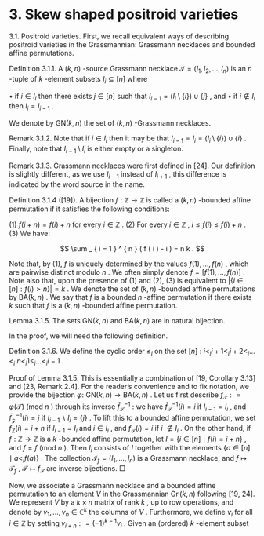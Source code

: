 # 3. Skew shaped positroid varieties  

3.1. Positroid varieties. First, we recall equivalent ways of describing positroid varieties in the Grassmannian: Grassmann necklaces and bounded affine permutations.  

Definition 3.1.1. A $( k , n )$ -source Grassmann necklace ${ \mathcal { I } } = ( I _ { 1 } , I _ { 2 } , \ldots , I _ { n } )$ is an $n$ -tuple of $k$ -element subsets $I _ { i } \subseteq [ n ]$ where  

• if $i \in I _ { i }$ then there exists $j \in [ n ]$ such that $I _ { i - 1 } = ( I _ { i } \setminus \{ i \} ) \cup \{ j \}$ , and • if $i \not \in I _ { i }$ then $I _ { i } = I _ { i - 1 }$ .  

We denote by ${ \mathsf { G N } } ( k , n )$ the set of $( k , n )$ -Grassmann necklaces.  

Remark 3.1.2. Note that if $i \in I _ { i }$ then it may be that $I _ { i - 1 } = I _ { i } = ( I _ { i } \setminus \{ i \} ) \cup \{ i \}$ . Finally, note that $I _ { i - 1 } \setminus I _ { i }$ is either empty or a singleton.  

Remark 3.1.3. Grassmann necklaces were first defined in [24]. Our definition is slightly different, as we use $I _ { i - 1 }$ instead of $I _ { i + 1 }$ , this difference is indicated by the word source in the name.  

Definition 3.1.4 ([19]). A bijection $f : \mathbb { Z } \to \mathbb { Z }$ is called a $( k , n )$ -bounded affine permutation if it satisfies the following conditions:  

(1) $f ( i + n ) = f ( i ) + n$ for every $i \in \mathbb Z$ . (2) For every $i \in \mathbb { Z }$ , $i \leq f ( i ) \leq f ( i ) + n$ . (3) We have:  

$$
\sum _ { i = 1 } ^ { n } ( f ( i ) - i ) = n k .
$$  

Note that, by (1), $f$ is uniquely determined by the values $f ( 1 ) , \ldots , f ( n )$ , which are pairwise distinct modulo $n$ . We often simply denote $f = [ f ( 1 ) , \dots , f ( n ) ]$ . Note also that, upon the presence of (1) and (2), (3) is equivalent to $| \{ i \in [ n ] : f ( i ) > n \} | = k$ . We denote the set of $( k , n )$ -bounded affine permutations by ${ \mathsf { B A } } ( k , n )$ . We say that $f$ is a bounded $n$ -affine permutation if there exists $k$ such that $f$ is a $( k , n )$ -bounded affine permutation.  

Lemma 3.1.5. The sets $\mathsf { G N } ( k , n )$ and ${ \mathsf { B A } } ( k , n )$ are in natural bijection.  

In the proof, we will need the following definition.  

Definition 3.1.6. We define the cyclic order $\leq _ { i }$ on the set $[ n ]$ : $i < _ { i } i + 1 < _ { i } i + 2 < _ { i } \dots < _ { i }$ $n < _ { i } 1 < _ { i } \ldots < _ { i } i - 1$ .  

Proof of Lemma 3.1.5. This is essentially a combination of [19, Corollary 3.13] and [23, Remark 2.4]. For the reader’s convenience and to fix notation, we provide the bijection $\varphi :$ ${ \mathsf { G N } } ( k , n ) \to { \mathsf { B A } } ( k , n )$ . Let us first describe $f _ { \mathcal { T } } : = \varphi ( \mathcal { T } )$ (mod $n$ ) through its inverse $\bar { f } _ { \mathcal { T } } ^ { - 1 }$ : we have $\bar { f } _ { \mathcal { T } } ^ { - 1 } ( i ) = i$ if $I _ { i - 1 } = I _ { i }$ , and $\bar { f } _ { \mathcal { Z } } ^ { - 1 } ( i ) = j$ if $I _ { i - 1 } \backslash I _ { i } = \{ j \}$ . To lift this to a bounded affine permutation, we set $f _ { \mathbb { Z } } ( i ) = i + n$ if $I _ { i - 1 } = I _ { i }$ and $i \in I _ { i }$ , and $f _ { \mathcal { T } } ( i ) = i$ if $\textit { i } \not \in I _ { i }$ . On the other hand, if $f : \mathbb { Z } \to \mathbb { Z }$ is a $k$ -bounded affine permutation, let $I = \{ i \in [ n ] \mid f ( i ) = i + n \}$ , and $f = f$ (mod $n$ ). Then $I _ { i }$ consists of $I$ together with the elements $\{ a \in [ n ] \mid a < _ { i } f ( a ) \}$ . The collection ${ \mathcal { I } } _ { f } = ( I _ { 1 } , \ldots , I _ { n } )$ is a Grassmann necklace, and $f \mapsto \mathcal T _ { f }$ , $\mathcal T \mapsto f _ { \mathcal T }$ are inverse bijections. □  

Now, we associate a Grassmann necklace and a bounded affine permutation to an element $V$ in the Grassmannian $\operatorname { G r } ( k , n )$ following [19, 24]. We represent $V$ by a $k \times n$ matrix of rank $k$ , up to row operations, and denote by $v _ { 1 } , \ldots , v _ { n } \in \mathbb { C } ^ { k }$ the columns of $V$ . Furthermore, we define $v _ { i }$ for all $i \in \mathbb Z$ by setting $v _ { i + n } : = ( - 1 ) ^ { k - 1 } v _ { i }$ . Given an (ordered) $k$ -element subset  